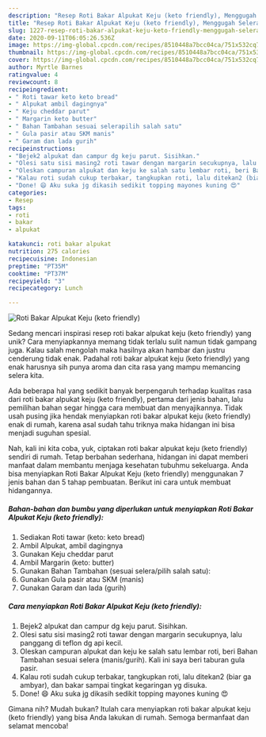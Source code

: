 ```yaml
---
description: "Resep Roti Bakar Alpukat Keju (keto friendly), Menggugah Selera"
title: "Resep Roti Bakar Alpukat Keju (keto friendly), Menggugah Selera"
slug: 1227-resep-roti-bakar-alpukat-keju-keto-friendly-menggugah-selera
date: 2020-09-11T06:05:26.536Z
image: https://img-global.cpcdn.com/recipes/8510448a7bcc04ca/751x532cq70/roti-bakar-alpukat-keju-keto-friendly-foto-resep-utama.jpg
thumbnail: https://img-global.cpcdn.com/recipes/8510448a7bcc04ca/751x532cq70/roti-bakar-alpukat-keju-keto-friendly-foto-resep-utama.jpg
cover: https://img-global.cpcdn.com/recipes/8510448a7bcc04ca/751x532cq70/roti-bakar-alpukat-keju-keto-friendly-foto-resep-utama.jpg
author: Myrtle Barnes
ratingvalue: 4
reviewcount: 8
recipeingredient:
- " Roti tawar keto keto bread"
- " Alpukat ambil dagingnya"
- " Keju cheddar parut"
- " Margarin keto butter"
- " Bahan Tambahan sesuai selerapilih salah satu"
- " Gula pasir atau SKM manis"
- " Garam dan lada gurih"
recipeinstructions:
- "Bejek2 alpukat dan campur dg keju parut. Sisihkan."
- "Olesi satu sisi masing2 roti tawar dengan margarin secukupnya, lalu panggang di teflon dg api kecil."
- "Oleskan campuran alpukat dan keju ke salah satu lembar roti, beri Bahan Tambahan sesuai selera (manis/gurih). Kali ini saya beri taburan gula pasir."
- "Kalau roti sudah cukup terbakar, tangkupkan roti, lalu ditekan2 (biar ga ambyar), dan bakar sampai tingkat kegaringan yg disuka."
- "Done! 😄 Aku suka jg dikasih sedikit topping mayones kuning 😍"
categories:
- Resep
tags:
- roti
- bakar
- alpukat

katakunci: roti bakar alpukat 
nutrition: 275 calories
recipecuisine: Indonesian
preptime: "PT35M"
cooktime: "PT37M"
recipeyield: "3"
recipecategory: Lunch

---
```



![Roti Bakar Alpukat Keju (keto friendly)](https://img-global.cpcdn.com/recipes/8510448a7bcc04ca/751x532cq70/roti-bakar-alpukat-keju-keto-friendly-foto-resep-utama.jpg)

Sedang mencari inspirasi resep roti bakar alpukat keju (keto friendly) yang unik? Cara menyiapkannya memang tidak terlalu sulit namun tidak gampang juga. Kalau salah mengolah maka hasilnya akan hambar dan justru cenderung tidak enak. Padahal roti bakar alpukat keju (keto friendly) yang enak harusnya sih punya aroma dan cita rasa yang mampu memancing selera kita.



Ada beberapa hal yang sedikit banyak berpengaruh terhadap kualitas rasa dari roti bakar alpukat keju (keto friendly), pertama dari jenis bahan, lalu pemilihan bahan segar hingga cara membuat dan menyajikannya. Tidak usah pusing jika hendak menyiapkan roti bakar alpukat keju (keto friendly) enak di rumah, karena asal sudah tahu triknya maka hidangan ini bisa menjadi suguhan spesial.


Nah, kali ini kita coba, yuk, ciptakan roti bakar alpukat keju (keto friendly) sendiri di rumah. Tetap berbahan sederhana, hidangan ini dapat memberi manfaat dalam membantu menjaga kesehatan tubuhmu sekeluarga. Anda bisa menyiapkan Roti Bakar Alpukat Keju (keto friendly) menggunakan 7 jenis bahan dan 5 tahap pembuatan. Berikut ini cara untuk membuat hidangannya.

<!--inarticleads1-->

##### Bahan-bahan dan bumbu yang diperlukan untuk menyiapkan Roti Bakar Alpukat Keju (keto friendly):

1. Sediakan  Roti tawar (keto: keto bread)
1. Ambil  Alpukat, ambil dagingnya
1. Gunakan  Keju cheddar parut
1. Ambil  Margarin (keto: butter)
1. Gunakan  Bahan Tambahan (sesuai selera/pilih salah satu):
1. Gunakan  Gula pasir atau SKM (manis)
1. Gunakan  Garam dan lada (gurih)




<!--inarticleads2-->

##### Cara menyiapkan Roti Bakar Alpukat Keju (keto friendly):

1. Bejek2 alpukat dan campur dg keju parut. Sisihkan.
1. Olesi satu sisi masing2 roti tawar dengan margarin secukupnya, lalu panggang di teflon dg api kecil.
1. Oleskan campuran alpukat dan keju ke salah satu lembar roti, beri Bahan Tambahan sesuai selera (manis/gurih). Kali ini saya beri taburan gula pasir.
1. Kalau roti sudah cukup terbakar, tangkupkan roti, lalu ditekan2 (biar ga ambyar), dan bakar sampai tingkat kegaringan yg disuka.
1. Done! 😄 Aku suka jg dikasih sedikit topping mayones kuning 😍




Gimana nih? Mudah bukan? Itulah cara menyiapkan roti bakar alpukat keju (keto friendly) yang bisa Anda lakukan di rumah. Semoga bermanfaat dan selamat mencoba!
